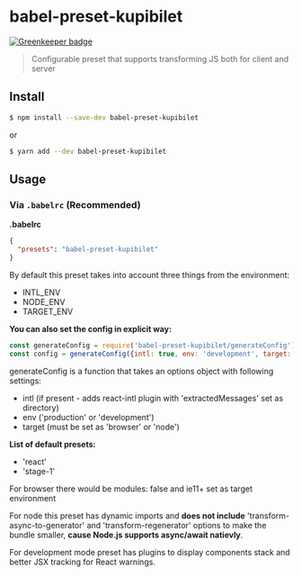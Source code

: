 # babel-preset-kupibilet

[![Greenkeeper badge](https://badges.greenkeeper.io/kupibilet-frontend/babel-preset-kupibilet.svg)](https://greenkeeper.io/)

> Configurable preset that supports transforming JS both for client and server

## Install

```sh
$ npm install --save-dev babel-preset-kupibilet
```
or

```sh
$ yarn add --dev babel-preset-kupibilet
```

## Usage

### Via `.babelrc` (Recommended)

**.babelrc**

```json
{
  "presets": "babel-preset-kupibilet"
}
```
By default this preset takes into account three things from the environment:

- INTL_ENV
- NODE_ENV
- TARGET_ENV

**You can also set the config in explicit way:**

```js
const generateConfig = require('babel-preset-kupibilet/generateConfig')
const config = generateConfig({intl: true, env: 'development', target: 'node'})
```

generateConfig is a function that takes an options object with following settings: 

- intl (if present - adds react-intl plugin with 'extractedMessages' set as directory)
- env ('production' or 'development')
- target (must be set as 'browser' or 'node')

**List of default presets:**

- 'react'
- 'stage-1'

For browser there would be modules: false and ie11+ set as target environment

For node this preset has dynamic imports and **does not include** 'transform-async-to-generator' and 'transform-regenerator' options to make the bundle smaller,
**cause Node.js supports async/await natievly**.

For development mode preset has plugins to display components stack and better JSX tracking for React warnings.




